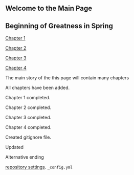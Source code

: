 ## Welcome to the Main Page


## Beginning of Greatness in Spring

[Chapter 1](chapter01.md)
<br>

[Chapter 2](chapter02.md)
<br>

[Chapter 3](chapter03.md)

[Chapter 4](chapter04.md)



The main story of the this page will contain many chapters

All  chapters have been added.


Chapter 1 completed.
<br>

Chapter 2 completed.
<br>

Chapter 3 completed.
<br>

Chapter 4 completed.


Created gitignore file.

Updated


Alternative ending



 [repository settings](https://github.com/adegbayi-adeosun25/github-story-2019/settings). `_config.yml` 




